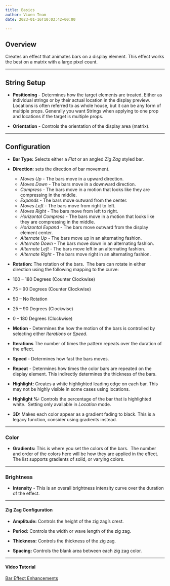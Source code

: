 ```yaml
---
title: Basics
author: Vixen Team
date: 2023-01-16T10:03:42+00:00

---
```


## Overview

Creates an effect that animates bars on a display element.  This effect works the best on a matrix with a large pixel count.

---

## String Setup

  * **Positioning** - Determines how the target elements are treated.  Either as individual strings or by their actual location in the display preview.
                      Locations is often referred to as whole house, but it can be any form of multiple props. 
                      Generally you want Strings when applying to one prop and locations if the target is multiple props.
  
  * **Orientation** - Controls the orientation of the display area (matrix).
---

## Configuration

* **Bar Type:** Selects either a _Flat_ or an angled _Zig Zag_ styled bar.

* **Direction:** sets the direction of bar movement.

  * _Moves Up_ - The bars move in a upward direction.
  * _Moves Down_ - The bars move in a downward direction.
  * _Compress_ - The bars move in a motion that looks like they are compressing in the middle.
  * _Expands_ - The bars move outward from the center.
  * _Moves Left_ - The bars move from right to left.
  * _Moves Right_ - The bars move from left to right.
  * _Horizontal Compress_ - The bars move in a motion that looks like they are compressing in the middle.
  * _Horizontal Expand_ - The bars move outward from the display element center.
  * _Alternate Up_ - The bars move up in an alternating fashion.
  * _Alternate Down_ - The bars move down in an alternating fashion. 
  * _Alternate Left_ - The bars move left in an alternating fashion.
  * _Alternate Right_  - The bars move right in an alternating fashion.
  
* **Rotation:** The rotation of the bars.  The bars can rotate in either direction using the following mapping to the curve:          
    
* 100 – 180 Degrees (Counter Clockwise)
* 75 – 90 Degrees (Counter Clockwise)
* 50 – No Rotation
* 25 – 90 Degrees (Clockwise)
* 0 – 180 Degrees (Clockwise)

* **Motion** - Determines the how the motion of the bars is controlled by selecting either _Iterations_ or _Speed_.

* **Iterations** The number of times the pattern repeats over the duration of the effect.

* **Speed** - Determines how fast the bars moves.

* **Repeat** - Determines how times the color bars are repeated on the display element.  This indirectly determines the thickness of the bars.

* **Highlight:** Creates a white highlighted leading edge on each bar. This may not be highly visible in some cases using locations.

* **Highlight %:** Controls the percentage of the bar that is highlighted white.  Setting only available in _Location_ mode.

* **3D:** Makes each color appear as a gradient fading to black. This is a legacy function, consider using gradients instead.


---

### Color

* **Gradients:** This is where you set the colors of the bars.  The number and order of the colors here will be how they are applied in the effect.  The list supports gradients of solid, or varying colors.

---

### Brightness

* **Intensity** - This is an overall brightness intensity curve over the duration of the effect. 

---

#### Zig Zag Configuration

* **Amplitude:** Controls the height of the zig zag&#8217;s crest.

* **Period:** Controls the width or wave length of the zig zag.

* **Thickness:** Controls the thickness of the zig zag.

* **Spacing:** Controls the blank area between each zig zag color.

---

#### Video Tutorial


[Bar Effect Enhancements](https://www.youtube.com/watch?v=puavBNDAIbw "Bars Demo")